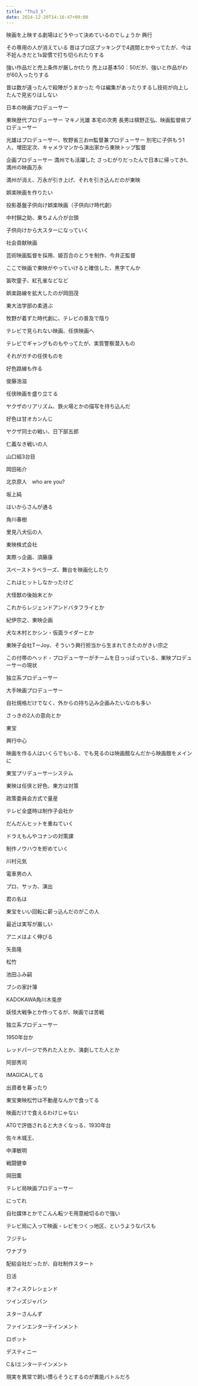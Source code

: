 ```yaml
---
title: "Thu3_5"
date: 2024-12-20T14:16:47+09:00
---
```

映画を上映する劇場はどうやって決めているのでしょうか
興行

その専用の人が消えている
昔はブロ区ブッキングで4週間とかやってたが、今は不妊んきだと1s習慣で打ち切られたりする

強い作品だと売上条件が厳しかtたり
売上は基本50：50だが、強いと作品がわが60入ったりする

昔は数が違ったんで殺陣がうまかった
今は編集があったりするし技術が向上したんで見劣りはしない

日本の映画プロデューサー

東映歴代プロデューサー
マキノ光雄
本宅の次男
長男は槙野正弘、映画監督県プロデューサー

光雄はプロデューサー、牧野省三おm監督兼プロデューサー
別宅に子供もう1人、増田定次、キャメラマンから演出家から東映トップ監督

企画プロデューサー
満州でも活躍した
さっむがりだったんで日本に帰ってきt、満州の映画万永

満州が消え、万永が引き上げ、それを引き込んだのが東映

娯楽映画を作りたい

投影基盤子供向け娯楽映画（子供向け時代劇）

  

中村錦之助、東ちよん介が台頭

子供向けから大スターになっていく

  

社会貢献映画

芸術映画監督を採用、姫百合のとうを制作、今井正監督

ここで映画で東映がやっていけると確信した、黒字てんか

  

笛吹童子、紅孔雀などなど

  

娯楽路線を拡大したのが岡田茂

東大法学部の柔道ぶ

  

牧野が着ずた時代劇に、テレビの普及で陰り

テレビで見られない映画、任侠映画へ

テレビでギャングものもやってたが、実質警察潜入もの

それがガチの任侠ものを

  

好色路線も作る

  

俊藤浩滋

任侠映画を盛り立てる

  

ヤクザのリアリズム、鉄火場とかの描写を持ち込んだ

  

好色は甘オカンんじ

  

ヤクザ同士の戦い、日下部五郎

仁義なき戦いの人

山口組3台目

  

岡田祐介

北京原人　who are you?

  

坂上純

はいからさんが通る

  

角川春樹

里見八犬伝の人

  

東映株式会社

実際っ企画、須藤康

スペーストラベラーズ、舞台を映画化したり

これはヒットしなかったけど

  

大怪獣の後始末とか

これからレジェンドアンドバタフライとか

  

紀伊宗之、東映企画

犬な木村とかシン・仮面ライダーとか

  

東映子会社TーJoy、そういう興行担当から生まれてきたのがきい宗之

  

この付帯のヘッド・プロデューサーがチームを日っっぱっている、東映プロデューサーの現状

  

独立系プロデューサー

大手映画プロデューサー

自社規格だけでなく、外からの持ち込み企画みたいなのも多い

さっきの2人の意向とか

  

東宝

興行中心

映画を作る人はいくらでもいる、でも見るのは映画館なんだから映画館をメインに

  

東宝プリデューサーシステム

  

東映は任侠と好色、東方は対策

政策委員会方式で量産

  

テレビ全盛時は制作子会社か

だんだんヒットを重ねていく

ドラえもんやコナンの対策課

制作ノウハウを貯めていく

  

川村元気

電車男の人

プロ、サッカ、演出

君の名は

東宝をいい回転に薪っ込んだのがこの人

  

最近は実写が厳しい

アニメはよく伸びる

  

矢島隆

松竹

池田ふみ嗣

ブシの家計簿

  

KADOKAWA角川木兎彦

妖怪大戦争とか作ってるが、映画では苦戦

  

独立系プロデューサー

1950年台か

レッドパージで外れた人とか、演劇してた人とか

阿部秀司

IMAGICAしてる

出資者を募ったり

  

東宝東映松竹は不動産なんかで食ってる

映画だけで食えるわけじゃない

  

ATGで評価されると大きくなっる、1930年台

佐々木城王、

中澤敏明

戦闘健幸

岡田薫

  

テレビ局映画プロデューサー

にってれ

自社媒体とかでこんん転ツモ用意絵切るので強い

テレビ局に入って映画・レビをつくっ地区、というようなパスも

フジテレ

  

  

ワナブラ

配給会社だったが、自社制作スタート

日活

オフィスクレシェンド

ツインズジャパン

スターさんんず

ファインエンターテインメント

ロボット

デスティニー

C＆Iエンターテインメント

  

現実を異常で飼い慣らそうとするのが異能バトルだろ
